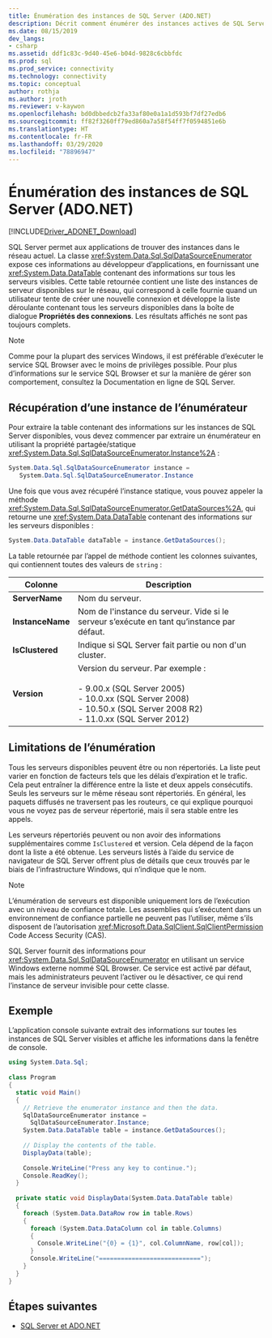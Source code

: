 ```yaml
---
title: Énumération des instances de SQL Server (ADO.NET)
description: Décrit comment énumérer des instances actives de SQL Server.
ms.date: 08/15/2019
dev_langs:
- csharp
ms.assetid: ddf1c83c-9d40-45e6-b04d-9828c6cbbfdc
ms.prod: sql
ms.prod_service: connectivity
ms.technology: connectivity
ms.topic: conceptual
author: rothja
ms.author: jroth
ms.reviewer: v-kaywon
ms.openlocfilehash: bd0dbbedcb2fa33af80e0a1a1d593bf7df27edb6
ms.sourcegitcommit: ff82f3260ff79ed860a7a58f54ff7f0594851e6b
ms.translationtype: HT
ms.contentlocale: fr-FR
ms.lasthandoff: 03/29/2020
ms.locfileid: "78896947"
---
```

# <a name="enumerating-instances-of-sql-server-adonet"></a>Énumération des instances de SQL Server (ADO.NET)

[!INCLUDE[Driver_ADONET_Download](../../../includes/driver_adonet_download.md)]

SQL Server permet aux applications de trouver des instances dans le réseau actuel. La classe <xref:System.Data.Sql.SqlDataSourceEnumerator> expose ces informations au développeur d’applications, en fournissant une <xref:System.Data.DataTable> contenant des informations sur tous les serveurs visibles. Cette table retournée contient une liste des instances de serveur disponibles sur le réseau, qui correspond à celle fournie quand un utilisateur tente de créer une nouvelle connexion et développe la liste déroulante contenant tous les serveurs disponibles dans la boîte de dialogue **Propriétés des connexions**. Les résultats affichés ne sont pas toujours complets.  
  
> [!NOTE]
>  Comme pour la plupart des services Windows, il est préférable d’exécuter le service SQL Browser avec le moins de privilèges possible. Pour plus d’informations sur le service SQL Browser et sur la manière de gérer son comportement, consultez la Documentation en ligne de SQL Server.  
  
## <a name="retrieving-an-enumerator-instance"></a>Récupération d’une instance de l’énumérateur  
Pour extraire la table contenant des informations sur les instances de SQL Server disponibles, vous devez commencer par extraire un énumérateur en utilisant la propriété partagée/statique <xref:System.Data.Sql.SqlDataSourceEnumerator.Instance%2A> :  
  
```csharp  
System.Data.Sql.SqlDataSourceEnumerator instance =   
   System.Data.Sql.SqlDataSourceEnumerator.Instance  
```  
  
Une fois que vous avez récupéré l’instance statique, vous pouvez appeler la méthode <xref:System.Data.Sql.SqlDataSourceEnumerator.GetDataSources%2A>, qui retourne une <xref:System.Data.DataTable> contenant des informations sur les serveurs disponibles :  
  
```csharp  
System.Data.DataTable dataTable = instance.GetDataSources();  
```  
  
La table retournée par l’appel de méthode contient les colonnes suivantes, qui contiennent toutes des valeurs de `string` :  
  
|Colonne|Description|  
|------------|-----------------|  
|**ServerName**|Nom du serveur.|  
|**InstanceName**|Nom de l'instance du serveur. Vide si le serveur s’exécute en tant qu’instance par défaut.|  
|**IsClustered**|Indique si SQL Server fait partie ou non d'un cluster.|  
|**Version**|Version du serveur. Par exemple :<br /><br /> -   9.00.x (SQL Server 2005)<br />-   10.0.xx (SQL Server 2008)<br />-   10.50.x (SQL Server 2008 R2)<br />-   11.0.xx (SQL Server 2012)|  
  
## <a name="enumeration-limitations"></a>Limitations de l’énumération  
Tous les serveurs disponibles peuvent être ou non répertoriés. La liste peut varier en fonction de facteurs tels que les délais d’expiration et le trafic. Cela peut entraîner la différence entre la liste et deux appels consécutifs. Seuls les serveurs sur le même réseau sont répertoriés. En général, les paquets diffusés ne traversent pas les routeurs, ce qui explique pourquoi vous ne voyez pas de serveur répertorié, mais il sera stable entre les appels.  
  
Les serveurs répertoriés peuvent ou non avoir des informations supplémentaires comme `IsClustered` et version. Cela dépend de la façon dont la liste a été obtenue. Les serveurs listés à l’aide du service de navigateur de SQL Server offrent plus de détails que ceux trouvés par le biais de l’infrastructure Windows, qui n’indique que le nom.  
  
> [!NOTE]
>  L’énumération de serveurs est disponible uniquement lors de l’exécution avec un niveau de confiance totale. Les assemblies qui s’exécutent dans un environnement de confiance partielle ne peuvent pas l’utiliser, même s’ils disposent de l’autorisation <xref:Microsoft.Data.SqlClient.SqlClientPermission> Code Access Security (CAS).  
  
SQL Server fournit des informations pour <xref:System.Data.Sql.SqlDataSourceEnumerator> en utilisant un service Windows externe nommé SQL Browser. Ce service est activé par défaut, mais les administrateurs peuvent l’activer ou le désactiver, ce qui rend l’instance de serveur invisible pour cette classe.  
  
## <a name="example"></a>Exemple  
L’application console suivante extrait des informations sur toutes les instances de SQL Server visibles et affiche les informations dans la fenêtre de console.  
  
```csharp  
using System.Data.Sql;  
  
class Program  
{  
  static void Main()  
  {  
    // Retrieve the enumerator instance and then the data.  
    SqlDataSourceEnumerator instance =  
      SqlDataSourceEnumerator.Instance;  
    System.Data.DataTable table = instance.GetDataSources();  
  
    // Display the contents of the table.  
    DisplayData(table);  
  
    Console.WriteLine("Press any key to continue.");  
    Console.ReadKey();  
  }  
  
  private static void DisplayData(System.Data.DataTable table)  
  {  
    foreach (System.Data.DataRow row in table.Rows)  
    {  
      foreach (System.Data.DataColumn col in table.Columns)  
      {  
        Console.WriteLine("{0} = {1}", col.ColumnName, row[col]);  
      }  
      Console.WriteLine("============================");  
    }  
  }  
}  
```  
  
## <a name="next-steps"></a>Étapes suivantes
- [SQL Server et ADO.NET](index.md)
